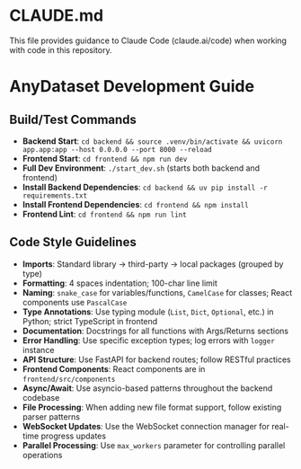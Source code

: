# CLAUDE.md

This file provides guidance to Claude Code (claude.ai/code) when working with code in this repository.

# AnyDataset Development Guide

## Build/Test Commands
- **Backend Start**: `cd backend && source .venv/bin/activate && uvicorn app.app:app --host 0.0.0.0 --port 8000 --reload`
- **Frontend Start**: `cd frontend && npm run dev`
- **Full Dev Environment**: `./start_dev.sh` (starts both backend and frontend)
- **Install Backend Dependencies**: `cd backend && uv pip install -r requirements.txt`
- **Install Frontend Dependencies**: `cd frontend && npm install`
- **Frontend Lint**: `cd frontend && npm run lint`

## Code Style Guidelines
- **Imports**: Standard library → third-party → local packages (grouped by type)
- **Formatting**: 4 spaces indentation; 100-char line limit
- **Naming**: `snake_case` for variables/functions, `CamelCase` for classes; React components use `PascalCase`
- **Type Annotations**: Use typing module (`List`, `Dict`, `Optional`, etc.) in Python; strict TypeScript in frontend
- **Documentation**: Docstrings for all functions with Args/Returns sections
- **Error Handling**: Use specific exception types; log errors with `logger` instance
- **API Structure**: Use FastAPI for backend routes; follow RESTful practices
- **Frontend Components**: React components are in `frontend/src/components`
- **Async/Await**: Use asyncio-based patterns throughout the backend codebase
- **File Processing**: When adding new file format support, follow existing parser patterns
- **WebSocket Updates**: Use the WebSocket connection manager for real-time progress updates
- **Parallel Processing**: Use `max_workers` parameter for controlling parallel operations